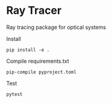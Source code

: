 # Ray Tracer
Ray tracing package for optical systems

Install
```
pip install -e .
```

Compile requirements.txt
```
pip-compile pyproject.toml
```

Test
```
pytest
```
